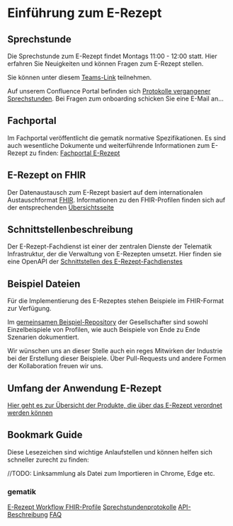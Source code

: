 # Einführung zum E-Rezept

## Sprechstunde

Die Sprechstunde zum E-Rezept findet Montags 11:00 - 12:00 statt. Hier erfahren Sie Neuigkeiten und können Fragen zum E-Rezept stellen.

Sie können unter diesem [Teams-Link](https://teams.microsoft.com/l/meetup-join/19%3ameeting_ODZlNTUyZjUtZjNjNy00NzI3LWI2NGMtMDI4OTgyYzJkN2Vk%40thread.v2/0?context=%7b%22Tid%22%3a%2230092c62-4dbf-43bf-a33f-10d21b5b660a%22%2c%22Oid%22%3a%226ffbeb95-9578-4047-93a2-fb302f6b9f53%22%7d) teilnehmen. 

Auf unserem Confluence Portal befinden sich [Protokolle vergangener Sprechstunden](https://wiki.gematik.de/pages/viewpage.action?pageId=459882758#). Bei Fragen zum onboarding schicken Sie eine E-Mail an...

## Fachportal

Im Fachportal veröffentlicht die gematik normative Spezifikationen. Es sind auch wesentliche Dokumente und weiterführende Informationen zum E-Rezept zu finden: [Fachportal E-Rezept](https://fachportal.gematik.de/anwendungen/elektronisches-rezept)

## E-Rezept on FHIR

Der Datenaustausch zum E-Rezept basiert auf dem internationalen Austauschformat [FHIR](https://hl7.org/fhir/R4/). Informationen zu den FHIR-Profilen finden sich auf der entsprechenden [Übersichtsseite](./docs/fhir_intro.md)

## Schnittstellenbeschreibung

Der E-Rezept-Fachdienst ist einer der zentralen Dienste der Telematik Infrastruktur, der die Verwaltung von E-Rezepten umsetzt. Hier finden sie eine OpenAPI der [Schnittstellen des E-Rezept-Fachdienstes](https://gematiktest.stoplight.io/docs/test-openapi/95201cd74824d-intro-open-api-beschreibung)

## Beispiel Dateien

Für die Implementierung des E-Rezeptes stehen Beispiele im FHIR-Format zur Verfügung.

Im [gemeinsamen Beispiel-Repository](https://github.com/gematik/eRezept-Examples) der Gesellschafter sind sowohl Einzelbeispiele von Profilen, wie auch Beispiele von Ende zu Ende Szenarien dokumentiert.

Wir wünschen uns an dieser Stelle auch ein reges Mitwirken der Industrie bei der Erstellung dieser Beispiele. Über Pull-Requests und andere Formen der Kollaboration freuen wir uns.

## Umfang der Anwendung E-Rezept
[Hier geht es zur Übersicht der Produkte, die über das E-Rezept verordnet werden können](docs/erp_implemented_features.adoc)

## Bookmark Guide

Diese Lesezeichen sind wichtige Anlaufstellen und können helfen sich schneller zurecht zu finden:

//TODO: Linksammlung als Datei zum Importieren in Chrome, Edge etc.
### gematik
[E-Rezept Workflow FHIR-Profile](https://simplifier.net/erezept-workflow)
[Sprechstundenprotokolle](https://wiki.gematik.de/pages/viewpage.action?pageId=459882758#)
[API-Beschreibung](https://gematiktest.stoplight.io/docs/gematik-api-erp/6a2999b4e429f-anwendungsfall-e-rezept-beliefern)
[FAQ](https://service.gematik.de/servicedesk/customer/kb/view/459883390)